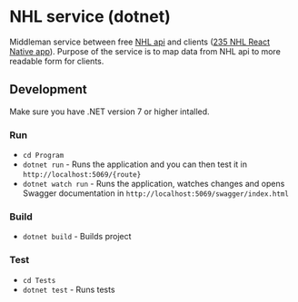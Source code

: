 # NHL service (dotnet)

Middleman service between free [NHL api](https://statsapi.web.nhl.com/api/v1/teams) and clients ([235 NHL React Native app](https://github.com/ljomoila/235)).
Purpose of the service is to map data from NHL api to more readable form for clients.

## Development

Make sure you have .NET version 7 or higher intalled.

### Run

-   `cd Program`
-   `dotnet run` - Runs the application and you can then test it in `http://localhost:5069/{route}`
-   `dotnet watch run` - Runs the application, watches changes and opens Swagger documentation in `http://localhost:5069/swagger/index.html`

### Build

-   `dotnet build` - Builds project

### Test

-   `cd Tests`
-   `dotnet test` - Runs tests
